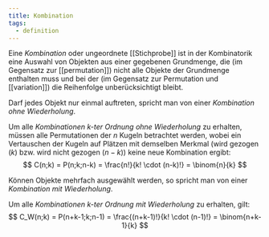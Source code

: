 ```yaml
---
title: Kombination
tags: 
  - definition
---
```


Eine *Kombination* oder ungeordnete [[Stichprobe]] ist in der Kombinatorik eine Auswahl von Objekten aus einer gegebenen Grundmenge, die (im Gegensatz zur [[permutation]]) nicht alle Objekte der Grundmenge enthalten muss und bei der (im Gegensatz zur Permutation und [[variation]]) die Reihenfolge unberücksichtigt bleibt.

Darf jedes Objekt nur einmal auftreten, spricht man von einer *Kombination ohne Wiederholung*.

Um alle *Kombinationen $k$-ter Ordnung ohne Wiederholung* zu erhalten, müssen alle Permutationen der $n$ Kugeln betrachtet werden, wobei ein Vertauschen der Kugeln auf Plätzen mit demselben Merkmal (wird gezogen ($k$) bzw. wird nicht gezogen ($n-k$)) keine neue Kombination ergibt:
$$
    C(n;k) = P(n;k;n-k) = \frac{n!}{k! \cdot (n-k)!} = \binom{n}{k}
$$

Können Objekte mehrfach ausgewählt werden, so spricht man von einer *Kombination mit Wiederholung*.

Um alle *Kombinationen $k$-ter Ordnung mit Wiederholung* zu erhalten, gilt:
$$
    C_W(n;k) = P(n+k-1;k;n-1) = \frac{(n+k-1)!}{k! \cdot (n-1)!} = \binom{n+k-1}{k}
$$
